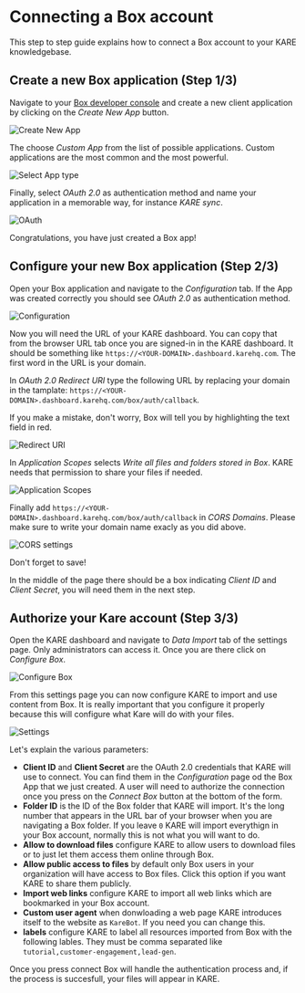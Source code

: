 # Connecting a Box account

This step to step guide explains how to connect a Box account to your KARE knowledgebase.

## Create a new Box application (Step 1/3)

Navigate to your [Box developer console](https://app.box.com/developers/console) and create a new client application by clicking on the _Create New App_ button.

![Create New App](create-new-app.png)

The choose _Custom App_ from the list of possible applications. Custom applications are the most common and the most powerful.

![Select App type](select-app-type.png)

Finally, select _OAuth 2.0_ as authentication method and name your application in a memorable way, for instance _KARE sync_.

![OAuth](oauth.png)

Congratulations, you have just created a Box app!

## Configure your new Box application (Step 2/3)

Open your Box application and navigate to the _Configuration_ tab. If the App was created correctly you should see _OAuth 2.0_ as authentication method.

![Configuration](configuration.png)

Now you will need the URL of your KARE dashboard. You can copy that from the browser URL tab once you are signed-in in the KARE dashboard. It should be something like `https://<YOUR-DOMAIN>.dashboard.karehq.com`. The first word in the URL is your domain. 

In _OAuth 2.0 Redirect URI_ type the following URL by replacing your domain in the tamplate: `https://<YOUR-DOMAIN>.dashboard.karehq.com/box/auth/callback`.

If you make a mistake, don't worry, Box will tell you by highlighting the text field in red.

![Redirect URI](redirect-uri.png)

In _Application Scopes_ selects _Write all files and folders stored in Box_. KARE needs that permission to share your files if needed. 

![Application Scopes](application-scopes.png)

Finally add `https://<YOUR-DOMAIN>.dashboard.karehq.com/box/auth/callback` in _CORS Domains_. Please make sure to write your domain name exacly as you did above.

![CORS settings](CORS-domains.png)

Don't forget to save!

In the middle of the page there should be a box indicating _Client ID_ and _Client Secret_, you will need them in the next step.

## Authorize your Kare account (Step 3/3)

Open the KARE dashboard and navigate to _Data Import_ tab of the settings page. Only administrators can access it.
Once you are there click on _Configure Box_.

![Configure Box](connect-box.png)

From this settings page you can now configure KARE to import and use content from Box. It is really important that you configure it properly because this will configure what Kare will do with your files.

![Settings](settings.png)

Let's explain the various parameters:
 *  **Client ID** and **Client Secret** are the OAuth 2.0 credentials that KARE will use to connect. You can find them in the _Configuration_ page od the Box App that we just created.  A user will need to authorize the connection once you press on the _Connect Box_ button at the bottom of the form.
 * **Folder ID** is the ID of the Box folder that KARE will import. It's the long number that appears in the URL bar of your browser when you are navigating a Box folder. If you leave `0` KARE will import everythign in your Box account, normally this is not what you will want to do.
 * **Allow to download files** configure KARE to allow users to download files or to just let them access them online through Box.
 * **Allow public access to files** by default only Box users in your organization will have access to Box files. Click this option if you want KARE to share them publicly.
 * **Import web links** configure KARE to import all web links which are bookmarked in your Box account.
 * **Custom user agent** when donwloading a web page KARE introduces itself to the website as `KareBot`. If you need you can change this.
 * **labels** configure KARE to label all resources imported from Box with the following lables. They must be comma separated like `tutorial,customer-engagement,lead-gen`.

 Once you press connect Box will handle the authentication process and, if the process is succesfull, your files will appear in KARE.
